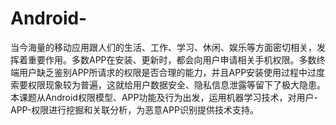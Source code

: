 # Android-
当今海量的移动应用跟人们的生活、工作、学习、休闲、娱乐等方面密切相关，发挥着重要作用。多数APP在安装、更新时，都会向用户申请相关手机权限。多数终端用户缺乏鉴别APP所请求的权限是否合理的能力，并且APP安装使用过程中过度索要权限现象较为普遍，这就给用户数据安全、隐私信息泄露等留下了极大隐患。 本课题从Android权限模型、APP功能及行为出发，运用机器学习技术，对用户-APP-权限进行挖掘和关联分析，为恶意APP识别提供技术支持。
